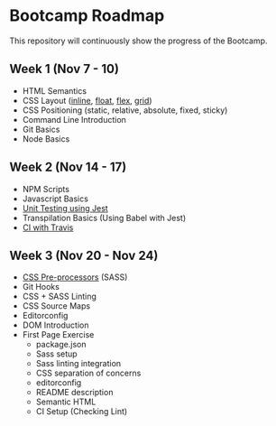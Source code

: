 # Bootcamp Roadmap
This repository will continuously show the progress of the Bootcamp.

## Week 1 (Nov 7 - 10)
- HTML Semantics
- CSS Layout ([inline](https://github.com/andrscrrn/hb-layout-inline), [float](https://github.com/andrscrrn/hb-layout-floats), [flex](https://github.com/andrscrrn/hb-layout-flexbox), [grid](https://github.com/andrscrrn/hb-layout-grid))
- CSS Positioning (static, relative, absolute, fixed, sticky)
- Command Line Introduction
- Git Basics
- Node Basics

## Week 2 (Nov 14 - 17)
- NPM Scripts
- Javascript Basics
- [Unit Testing using Jest](https://github.com/andrscrrn/hb-javascript-test-101)
- Transpilation Basics (Using Babel with Jest)
- [CI with Travis](https://github.com/andrscrrn/hb-javascript-test-101)

## Week 3 (Nov 20 - Nov 24)
- [CSS Pre-processors](https://github.com/andrscrrn/hb-layout-flexbox) (SASS)
- Git Hooks
- CSS + SASS Linting
- CSS Source Maps
- Editorconfig
- DOM Introduction
- First Page Exercise
  - package.json
  - Sass setup
  - Sass linting integration
  - CSS separation of concerns
  - editorconfig
  - README description
  - Semantic HTML
  - CI Setup (Checking Lint)
